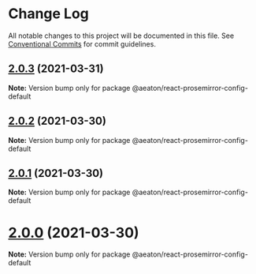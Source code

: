 # Change Log

All notable changes to this project will be documented in this file.
See [Conventional Commits](https://conventionalcommits.org) for commit guidelines.

## [2.0.3](https://github.com/hubgit/react-prosemirror/compare/@aeaton/react-prosemirror-config-default@2.0.2...@aeaton/react-prosemirror-config-default@2.0.3) (2021-03-31)

**Note:** Version bump only for package @aeaton/react-prosemirror-config-default





## [2.0.2](https://github.com/hubgit/react-prosemirror/compare/@aeaton/react-prosemirror-config-default@2.0.1...@aeaton/react-prosemirror-config-default@2.0.2) (2021-03-30)

**Note:** Version bump only for package @aeaton/react-prosemirror-config-default





## [2.0.1](https://github.com/hubgit/react-prosemirror/compare/@aeaton/react-prosemirror-config-default@2.0.0...@aeaton/react-prosemirror-config-default@2.0.1) (2021-03-30)

**Note:** Version bump only for package @aeaton/react-prosemirror-config-default





# [2.0.0](https://github.com/hubgit/react-prosemirror/compare/@aeaton/react-prosemirror-config-default@0.12.0...@aeaton/react-prosemirror-config-default@2.0.0) (2021-03-30)

**Note:** Version bump only for package @aeaton/react-prosemirror-config-default
